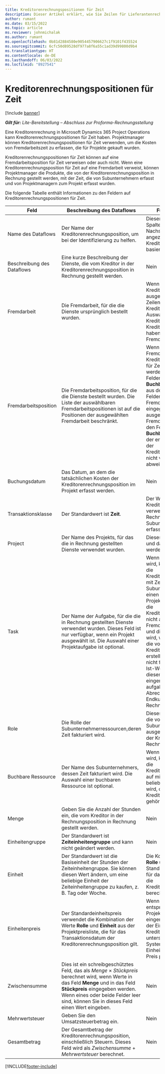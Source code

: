 ```yaml
---
title: Kreditorenrechnungspositionen für Zeit
description: Dieser Artikel erklärt, wie Sie Zeilen für Lieferantenrechnungen für die Kalkulationen von Subunternehmern erfassen können.
author: rumant
ms.date: 03/15/2022
ms.topic: article
ms.reviewer: johnmichalak
ms.author: rumant
ms.openlocfilehash: 0b81d2884580e9054457906627c1f9101f435524
ms.sourcegitcommit: 6cfc50d89528df977a8f6a55c1ad39d99800d9b4
ms.translationtype: HT
ms.contentlocale: de-DE
ms.lasthandoff: 06/03/2022
ms.locfileid: "8927541"
---
```

# <a name="vendor-invoice-lines-for-time"></a>Kreditorenrechnungspositionen für Zeit

[!include [banner](../../includes/dataverse-preview.md)]

_**Gilt für:** Lite-Bereitstellung – Abschluss zur Proforma-Rechnungsstellung_

Eine Kreditorenrechnung in Microsoft Dynamics 365 Project Operations kann Kreditorenrechnungspositionen für Zeit haben. Projektmanager können Kreditorenrechnungspositionen für Zeit verwenden, um die Kosten von Fremdarbeitszeit zu erfassen, die für Projekte gekauft wurden.

Kreditorenrechnungspositionen für Zeit können auf eine Fremdarbeitsposition für Zeit verweisen oder auch nicht. Wenn eine Kreditorenrechnungsposition für Zeit auf eine Fremdarbeit verweist, können Projektmanager die Produkte, die von der Kreditorenrechnungsposition in Rechnung gestellt werden, mit der Zeit, die von Subunternehmern erfasst und von Projektmanagern zum Projekt erfasst wurden.

Die folgende Tabelle enthält Informationen zu den Feldern auf Kreditorenrechnungspositionen für Zeit.

| Feld | Beschreibung des Dataflows | Funktionsauswirkung |
| --- | --- | --- |
| Name des Dataflows | Der Name der Kreditorenrechnungsposition, um bei der Identifizierung zu helfen. | Dieser Name wird als erste Spalte in allen Nachschlagevorgängen angezeigt, die auf Kreditorenrechnungspositionen basieren. |
| Beschreibung des Dataflows | Eine kurze Beschreibung der Dienste, die vom Kreditor in der Kreditorenrechnungsposition in Rechnung gestellt werden. | Nein |
| Fremdarbeit | Die Fremdarbeit, für die die Dienste ursprünglich bestellt wurden. | Wenn eine Fremdarbeit für die Kreditorenrechnung ausgewählt wird, erben alle Zeilen auf der Kreditorenrechnung diese Auswahl. Eine Kreditorenrechnung darf keine Kreditorenrechnungspositionen haben, die auf verschiedene Fremdarbeiten verweisen. |
| Fremdarbeitsposition | Die Fremdarbeitsposition, für die die Dienste bestellt wurden. Die Liste der auswählbaren Fremdarbeitspositionen ist auf die Positionen der ausgewählten Fremdarbeit beschränkt. | Wenn eine Fremdarbeitsposition in einer Kreditorenrechnungsposition für Zeit ausgewählt wird, werden Standardwerte für die Felder **Projekt**, **Rolle** und **Buchbare Ressource** werden aus den entsprechenden Feldern in der Fremdarbeitsposition eingegeben. Wenn die ausgewählte Fremdarbeitsposition Werte in den Feldern **Projekt**, **Rolle** und **Buchbar** hat, können die Werte der entsprechenden Felder in der Kreditorenrechnungsposition nicht von diesen Werten abweichen. |
| Buchungsdatum | Das Datum, an dem die tatsächlichen Kosten der Kreditorenrechnungsposition im Projekt erfasst werden. | Nein |
| Transaktionsklasse | Der Standardwert ist **Zeit**. | Der Wert **Zeit** gibt an, dass die Kreditorenrechnungsposition verwendet wird, um den Rechnungsbetrag der Subunternehmerzeit zu erfassen. |
| Project | Der Name des Projekts, für das die in Rechnung gestellten Dienste verwendet wurden. | Dieses Feld ist ein Pflichtfeld und darf nicht leer gelassen werden. |
| Task | Der Name der Aufgabe, für die die in Rechnung gestellten Dienste verwendet wurden. Dieses Feld ist nur verfügbar, wenn ein Projekt ausgewählt ist. Die Auswahl einer Projektaufgabe ist optional. | Wenn dieses Feld leer gelassen wird, kann der Projektmanager die Kreditorenrechnungsposition mit Zeit abgleichen, die von Subunternehmerressourcen für einen beliebigen Auftrag des Projekts erfasst wurde. Wenn die Kreditorenrechnungsposition nicht auf eine Fremdarbeitsposition verweist und dieses Feld leer gelassen wird, werden die Ist-Kosten, die von der Kreditorenrechnungsposition erstellt werden, nicht mit noch nicht fakturierten Verkaufs-Ist-Werten verknüpft. In diesem Fall können bei eingerichteter aufgabenbezogener Abrechnung die Kosten dem Endkunden ggf. nicht in Rechnung gestellt werden. |
| Role | Die Rolle der Subunternehmerressourcen,deren Zeit fakturiert wird. | Dieses Feld gibt die Rolle an, die von den Subunternehmerressourcen ausgeführt wird, deren Zeit auf der Kreditorenrechnung in Rechnung gestellt wird. |
| Buchbare Ressource | Der Name des Subunternehmers, dessen Zeit fakturiert wird. Die Auswahl einer buchbaren Ressource ist optional. | Wenn dieses Feld leer gelassen wird, kann der Projektmanager die Kreditorenrechnungsposition auf mit Zeit abgleichen, die von beliebigen Ressourcen erfasst wird, die zum Kreditor auf der Kreditorenrechnungsposition gehört. |
| Menge | Geben Sie die Anzahl der Stunden ein, die vom Kreditor in der Rechnungsposition in Rechnung gestellt werden. |Nein |
| Einheitengruppe | Der Standardwert ist **Zeiteinheitengruppe** und kann nicht geändert werden. | Nein |
| Einheit | Der Standardwert ist die Basiseinheit der Stunden der Zeiteinheitengruppe. Sie können diesen Wert ändern, um eine beliebige Einheit der Zeiteinheitengruppe zu kaufen, z. B. Tag oder Woche. | Die Kombination der Werte **Rolle** und **Einheit** wird als Standardwert verwendet oder für das Feld **Einheitspreis** für die Kreditorenrechnungsposition berechnet. |
| Einheitenpreis | Der Standardeinheitspreis verwendet die Kombination der Werte **Rolle** und **Einheit** aus der Projektpreisliste, die für das Transaktionsdatum der Kreditorenrechnungsposition gilt. | Wenn der Preis für die entsprechende Projektpreisliste in einer Einheit eingerichtet ist, die sich von der Einheit in der Kreditorenrechnungsposition unterscheidet, verwendet das System die Einheitenumrechnung, um den Preis pro Einheit zu berechnen. |
| Zwischensumme | Dies ist ein schreibgeschütztes Feld, das als *Menge* &times; *Stückpreis* berechnet wird, wenn Werte in das Feld **Menge** und in das Feld **Stückpreis** eingegeben werden. Wenn eines oder beide Felder leer sind, können Sie in dieses Feld einen Wert eingeben. | Nein |
| Mehrwertsteuer | Geben Sie den Umsatzsteuerbetrag ein. | Nein |
| Gesamtbetrag | Der Gesamtbetrag der Kreditorenrechnungsposition, einschließlich Steuern. Dieses Feld wird als *Zwischensumme* + *Mehrwertsteuer* berechnet. | Nein |

[!INCLUDE[footer-include](../../includes/footer-banner.md)]
